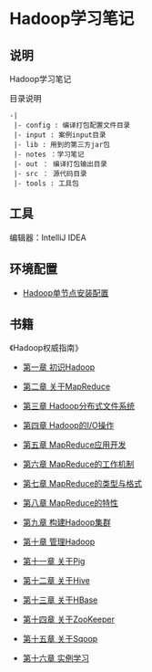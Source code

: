 Hadoop学习笔记
============

## 说明

Hadoop学习笔记

目录说明

```
-|
 |- config : 编译打包配置文件目录
 |- input : 案例input目录
 |- lib : 用到的第三方jar包
 |- notes ：学习笔记
 |- out ： 编译打包输出目录
 |- src ： 源代码目录
 |- tools : 工具包
```
   
## 工具

编辑器：IntelliJ IDEA

## 环境配置

- [Hadoop单节点安装配置](./notes/configure-hadoop-single-node.md)

## 书籍

《Hadoop权威指南》

- [第一章 初识Hadoop](./notes/01.md)

- [第二章 关于MapReduce](./notes/02.md)

- [第三章 Hadoop分布式文件系统](./notes/03.md)

- [第四章 Hadoop的I/O操作](./notes/04.md)

- [第五章 MapReduce应用开发](./notes/05.md)

- [第六章 MapReduce的工作机制](./notes/06.md)

- [第七章 MapReduce的类型与格式](./notes/07.md)

- [第八章 MapReduce的特性](./notes/08.md)

- [第九章 构建Hadoop集群](./notes/09.md)

- [第十章 管理Hadoop](./notes/10.md)

- [第十一章 关于Pig](./notes/11.md)

- [第十二章 关于Hive](./notes/12.md)

- [第十三章 关于HBase](./notes/13.md)

- [第十四章 关于ZooKeeper](./notes/14.md)

- [第十五章 关于Sqoop](./notes/15.md)

- [第十六章 实例学习](./notes/16.md)

